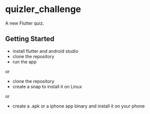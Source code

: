 # quizler_challenge

A new Flutter quiz.

## Getting Started

- install flutter and android studio
- clone the repository
- run the app

or

- clone the repository
- create a snap to install it on Linux

or

- create a .apk or a iphone app binary and install it on your phone
